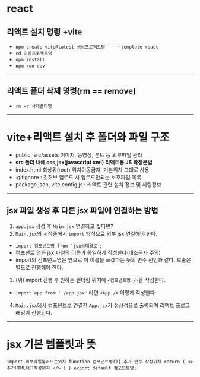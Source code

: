 # react
## 리액트 설치 명령 +vite
* `npm create vite@latest 생성프로젝트명 -- --template react`
* `cd 이동프로젝트명`
* `npm install`
* `npm run dev`
----
## 리액트 폴더 삭제 명령(rm == remove)
* `rm -r 삭제폴더명`
----
# vite+리액트 설치 후 폴더와 파일 구조
* public, src/assets 이미지, 동영상, 폰트 등 외부파일 관리
* **src 폴더 내에 css,jsx(javascript xml) 리액트용 JS 확장문법**
* index.html 최상위(root) 위치이동금지, 기본위치 그대로 사용
* .gitignore : 깃허브 업로드 시 업로드안되는 보호파일 목록
* package.json, vite.config.js : 리액트 관련 설치 정보 및 세팅정보
----
## jsx 파일 생성 후 다른 jsx 파일에 연결하는 방법
1. `app.jsx` 생성 후 `Main.jsx` 연결하고 싶다면?
2. `Main.jsx`의 시작줄에서 `import` 방식으로 외부 jsx 연결해야 한다.
* `import 컴포넌트명 from 'jsx상대경로'`;
* 컴포넌트 명은 jsx 파일의 이름과 동일하게 작성한다(대소문자 주의)
* import의 컴포넌트명은 앞으로 이 이름을 쓰겠다는 뜻의 변수 선언과 같다. 호출은 별도로 진행해야 한다.
3. (위) import 진행 후 원하는 렌더링 위치에 `<컴포넌트명 />`을 작성한다.
* `import app from './app.jsx'` 라면 `<App />` 이렇게 작성한다.
4. `Main.jsx`에서 컴포넌트로 연결한 `App.jsx`가 정상적으로 출력되며 리액트 프로그래밍이 진행된다.
----
# jsx 기본 템플릿과 뜻
`
import 외부파일불러오는위치
function 컴포넌트명(){
    추가 변수 작성위치
    return (
        <>
            추가HTML태그작성위치
        </>
    )
}
export default 컴포넌트명;
`